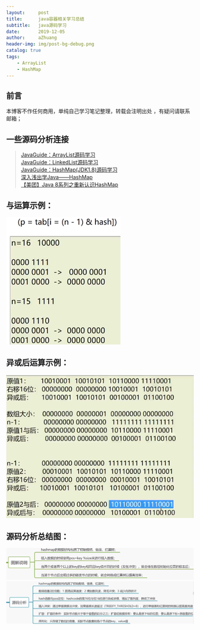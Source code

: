 ```yaml
---
layout:     post
title:      java容器相关学习总结
subtitle:   java源码学习
date:       2019-12-05
author:     aZhuang
header-img: img/post-bg-debug.png
catalog: true
tags:
    - ArrayList
    - HashMap
---
```


## 前言
本博客不作任何商用，单纯自己学习笔记整理，转载会注明出处 ，有疑问请联系邮箱；

## 一些源码分析连接
> [JavaGuide：ArrayList源码学习](https://github.com/xiaoazhuang/JavaGuide/blob/master/docs/java/collection/ArrayList.md)  
> [JavaGuide：LinkedList源码学习](https://github.com/xiaoazhuang/JavaGuide/blob/master/docs/java/collection/LinkedList.md)  
> [JavaGuide：HashMap(JDK1.8)源码学习](https://github.com/xiaoazhuang/JavaGuide/blob/master/docs/java/collection/HashMap.md)  
> [深入浅出学Java——HashMap](https://blog.csdn.net/woshimaxiao1/article/details/83661464)  
> [【美团】Java 8系列之重新认识HashMap](https://zhuanlan.zhihu.com/p/21673805)  
## 与运算示例：  	
![Image text](https://raw.githubusercontent.com/xiaoazhuang/xiaoazhuang.github.io/master/img/与运算示例.png)    
## 异或后运算示例：    	
![Image text](https://raw.githubusercontent.com/xiaoazhuang/xiaoazhuang.github.io/master/img/异或后与示例.png)      	
## 源码分析总结图：  	
![Image text](https://raw.githubusercontent.com/xiaoazhuang/xiaoazhuang.github.io/master/img/hashMap图解说明.png)  	
![Image text](https://raw.githubusercontent.com/xiaoazhuang/xiaoazhuang.github.io/master/img/hashMap源码分析图.png)  
